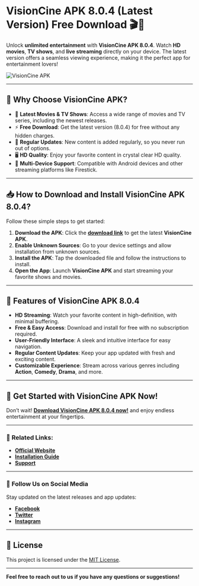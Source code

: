 # **VisionCine APK 8.0.4 (Latest Version) Free Download** 🎬📱

Unlock **unlimited entertainment** with **VisionCine APK 8.0.4**. Watch **HD movies**, **TV shows**, and **live streaming** directly on your device. The latest version offers a seamless viewing experience, making it the perfect app for entertainment lovers!

![VisionCine APK](https://www.apkbros.com/wp-content/uploads/2024/12/Baixar-VisionCine-V3-APK-para-Android.webp)

---

## 🚀 **Why Choose VisionCine APK?**

- 🌟 **Latest Movies & TV Shows**: Access a wide range of movies and TV series, including the newest releases.
- ⚡ **Free Download**: Get the latest version (8.0.4) for free without any hidden charges.
- 🔄 **Regular Updates**: New content is added regularly, so you never run out of options.
- 🖥️ **HD Quality**: Enjoy your favorite content in crystal clear HD quality.
- 📱 **Multi-Device Support**: Compatible with Android devices and other streaming platforms like Firestick.

---

## 📥 **How to Download and Install VisionCine APK 8.0.4?**

Follow these simple steps to get started:

1. **Download the APK**: Click the [**download link**](https://www.apkbros.com/visioncine-apk/) to get the latest **VisionCine APK**.
2. **Enable Unknown Sources**: Go to your device settings and allow installation from unknown sources.
3. **Install the APK**: Tap the downloaded file and follow the instructions to install.
4. **Open the App**: Launch **VisionCine APK** and start streaming your favorite shows and movies.

---

## 🔧 **Features of VisionCine APK 8.0.4**

- **HD Streaming**: Watch your favorite content in high-definition, with minimal buffering.
- **Free & Easy Access**: Download and install for free with no subscription required.
- **User-Friendly Interface**: A sleek and intuitive interface for easy navigation.
- **Regular Content Updates**: Keep your app updated with fresh and exciting content.
- **Customizable Experience**: Stream across various genres including **Action**, **Comedy**, **Drama**, and more.

---

## 🎯 **Get Started with VisionCine APK Now!**

Don’t wait! **[Download VisionCine APK 8.0.4 now!](https://www.apkbros.com/visioncine-apk/)** and enjoy endless entertainment at your fingertips.

---

### 🔗 **Related Links:**

- **[Official Website](https://www.apkbros.com/)**
- **[Installation Guide](#)**
- **[Support](#)**

---

### 💬 **Follow Us on Social Media**

Stay updated on the latest releases and app updates:

- **[Facebook](#)**
- **[Twitter](#)**
- **[Instagram](#)**

---

## 📄 **License**

This project is licensed under the [MIT License](#).

---

**Feel free to reach out to us if you have any questions or suggestions!**
